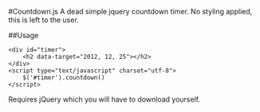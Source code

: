 #Countdown.js
A dead simple jquery countdown timer.
No styling applied, this is left to the user.




##Usage

	<div id="timer">
		<h2 data-target="2012, 12, 25"></h2>
	</div> 
	<script type="text/javascript" charset="utf-8">
		$('#timer').countdown()
	</script>



Requires jQuery which you will have to download yourself. 